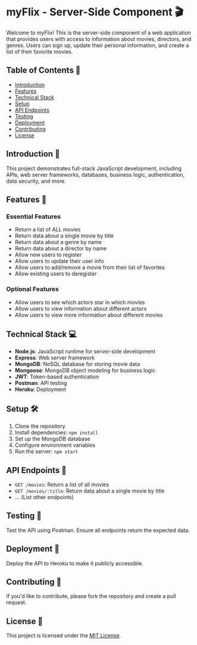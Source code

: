 # myFlix - Server-Side Component 🎬

Welcome to myFlix! This is the server-side component of a web application that provides users with access to information about movies, directors, and genres. Users can sign up, update their personal information, and create a list of their favorite movies.

## Table of Contents 📑
- [Introduction](#introduction)
- [Features](#features)
- [Technical Stack](#technical-stack)
- [Setup](#setup)
- [API Endpoints](#api-endpoints)
- [Testing](#testing)
- [Deployment](#deployment)
- [Contributing](#contributing)
- [License](#license)

## Introduction 🚀
This project demonstrates full-stack JavaScript development, including APIs, web server frameworks, databases, business logic, authentication, data security, and more.

## Features 🌟
### Essential Features
- Return a list of ALL movies
- Return data about a single movie by title
- Return data about a genre by name
- Return data about a director by name
- Allow new users to register
- Allow users to update their user info
- Allow users to add/remove a movie from their list of favorites
- Allow existing users to deregister

### Optional Features
- Allow users to see which actors star in which movies
- Allow users to view information about different actors
- Allow users to view more information about different movies

## Technical Stack 💻
- **Node.js**: JavaScript runtime for server-side development
- **Express**: Web server framework
- **MongoDB**: NoSQL database for storing movie data
- **Mongoose**: MongoDB object modeling for business logic
- **JWT**: Token-based authentication
- **Postman**: API testing
- **Heroku**: Deployment

## Setup 🛠️
1. Clone the repository
2. Install dependencies: `npm install`
3. Set up the MongoDB database
4. Configure environment variables
5. Run the server: `npm start`

## API Endpoints 🚧
- `GET /movies`: Return a list of all movies
- `GET /movies/:title`: Return data about a single movie by title
- ... (List other endpoints)

## Testing 🧪
Test the API using Postman. Ensure all endpoints return the expected data.

## Deployment 🚢
Deploy the API to Heroku to make it publicly accessible.

## Contributing 🤝
If you'd like to contribute, please fork the repository and create a pull request.

## License 📄
This project is licensed under the [MIT License](LICENSE).
